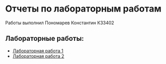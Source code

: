 # Отчеты по лабораторным работам

Работы выполнил Пономарев Константин К33402

## Лабораторные работы:

- [Лабораторная работа 1](lab1.md)
- [Лабораторная работа 2](lab2.md)